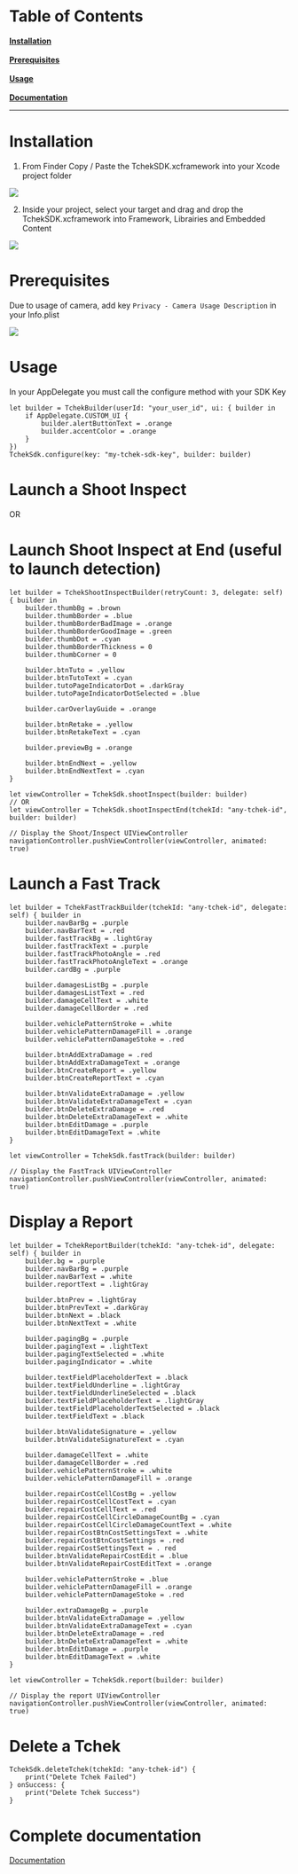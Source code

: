 # Table of Contents
**[Installation](https://github.com/sofianetchek/sample_ios_sdk/blob/main/README.md#installation)**<br><br>
**[Prerequisites](https://github.com/sofianetchek/sample_ios_sdk/blob/main/README.md#prerequisites)**<br><br>
**[Usage](https://github.com/sofianetchek/sample_ios_sdk/blob/main/README.md#usage)**<br><br>
**[Documentation](https://github.com/sofianetchek/sample_ios_sdk/blob/main/README.md#complete-documentation)**<br>
_________________
# Installation

1. From Finder Copy / Paste the TchekSDK.xcframework into your Xcode project folder

![](https://github.com/sofianetchek/sample_ios_sdk/blob/main/Screenshots/Install_1.png?raw=true "")

2. Inside your project, select your target and drag and drop the TchekSDK.xcframework into Framework, Librairies and Embedded Content

![](https://github.com/sofianetchek/sample_ios_sdk/blob/main/Screenshots/Install_2.png?raw=true "")

# Prerequisites
Due to usage of camera, add key `Privacy - Camera Usage Description` in your Info.plist

![](https://github.com/sofianetchek/sample_ios_sdk/blob/main/Screenshots/Install_3.png?raw=true "")

# Usage
In your AppDelegate you must call the configure method with your SDK Key
```
let builder = TchekBuilder(userId: "your_user_id", ui: { builder in
	if AppDelegate.CUSTOM_UI {
		builder.alertButtonText = .orange
		builder.accentColor = .orange
	}
})
TchekSdk.configure(key: "my-tchek-sdk-key", builder: builder)
```
# Launch a Shoot Inspect
OR
# Launch Shoot Inspect at End (useful to launch detection)
```
let builder = TchekShootInspectBuilder(retryCount: 3, delegate: self) { builder in
	builder.thumbBg = .brown
	builder.thumbBorder = .blue
	builder.thumbBorderBadImage = .orange
	builder.thumbBorderGoodImage = .green
	builder.thumbDot = .cyan
	builder.thumbBorderThickness = 0
	builder.thumbCorner = 0
	
	builder.btnTuto = .yellow
	builder.btnTutoText = .cyan
	builder.tutoPageIndicatorDot = .darkGray
	builder.tutoPageIndicatorDotSelected = .blue
	
	builder.carOverlayGuide = .orange
	
	builder.btnRetake = .yellow
	builder.btnRetakeText = .cyan
	
	builder.previewBg = .orange
	
	builder.btnEndNext = .yellow
	builder.btnEndNextText = .cyan
}

let viewController = TchekSdk.shootInspect(builder: builder)
// OR
let viewController = TchekSdk.shootInspectEnd(tchekId: "any-tchek-id", builder: builder)

// Display the Shoot/Inspect UIViewController
navigationController.pushViewController(viewController, animated: true)
```

# Launch a Fast Track
```
let builder = TchekFastTrackBuilder(tchekId: "any-tchek-id", delegate: self) { builder in
	builder.navBarBg = .purple
	builder.navBarText = .red
	builder.fastTrackBg = .lightGray
	builder.fastTrackText = .purple
	builder.fastTrackPhotoAngle = .red
	builder.fastTrackPhotoAngleText = .orange
	builder.cardBg = .purple
	
	builder.damagesListBg = .purple
	builder.damagesListText = .red
	builder.damageCellText = .white
	builder.damageCellBorder = .red
	
	builder.vehiclePatternStroke = .white
	builder.vehiclePatternDamageFill = .orange
	builder.vehiclePatternDamageStoke = .red
	
	builder.btnAddExtraDamage = .red
	builder.btnAddExtraDamageText = .orange
	builder.btnCreateReport = .yellow
	builder.btnCreateReportText = .cyan
	
	builder.btnValidateExtraDamage = .yellow
	builder.btnValidateExtraDamageText = .cyan
	builder.btnDeleteExtraDamage = .red
	builder.btnDeleteExtraDamageText = .white
	builder.btnEditDamage = .purple
	builder.btnEditDamageText = .white
}

let viewController = TchekSdk.fastTrack(builder: builder)

// Display the FastTrack UIViewController
navigationController.pushViewController(viewController, animated: true)
```

# Display a Report
```
let builder = TchekReportBuilder(tchekId: "any-tchek-id", delegate: self) { builder in
	builder.bg = .purple
	builder.navBarBg = .purple
	builder.navBarText = .white
	builder.reportText = .lightGray
	
	builder.btnPrev = .lightGray
	builder.btnPrevText = .darkGray
	builder.btnNext = .black
	builder.btnNextText = .white
	
	builder.pagingBg = .purple
	builder.pagingText = .lightText
	builder.pagingTextSelected = .white
	builder.pagingIndicator = .white
	
	builder.textFieldPlaceholderText = .black
	builder.textFieldUnderline = .lightGray
	builder.textFieldUnderlineSelected = .black
	builder.textFieldPlaceholderText = .lightGray
	builder.textFieldPlaceholderTextSelected = .black
	builder.textFieldText = .black
	
	builder.btnValidateSignature = .yellow
	builder.btnValidateSignatureText = .cyan
	
	builder.damageCellText = .white
	builder.damageCellBorder = .red
	builder.vehiclePatternStroke = .white
	builder.vehiclePatternDamageFill = .orange
	
	builder.repairCostCellCostBg = .yellow
	builder.repairCostCellCostText = .cyan
	builder.repairCostCellText = .red
	builder.repairCostCellCircleDamageCountBg = .cyan
	builder.repairCostCellCircleDamageCountText = .white
	builder.repairCostBtnCostSettingsText = .white
	builder.repairCostBtnCostSettings = .red
	builder.repairCostSettingsText = . red
	builder.btnValidateRepairCostEdit = .blue
	builder.btnValidateRepairCostEditText = .orange
	
	builder.vehiclePatternStroke = .blue
	builder.vehiclePatternDamageFill = .orange
	builder.vehiclePatternDamageStoke = .red
	
	builder.extraDamageBg = .purple
	builder.btnValidateExtraDamage = .yellow
	builder.btnValidateExtraDamageText = .cyan
	builder.btnDeleteExtraDamage = .red
	builder.btnDeleteExtraDamageText = .white
	builder.btnEditDamage = .purple
	builder.btnEditDamageText = .white
}

let viewController = TchekSdk.report(builder: builder)

// Display the report UIViewController
navigationController.pushViewController(viewController, animated: true)
```

# Delete a Tchek
```
TchekSdk.deleteTchek(tchekId: "any-tchek-id") {
	print("Delete Tchek Failed")
} onSuccess: {
	print("Delete Tchek Success")
}
```

# Complete documentation

[Documentation](http://doc.tchek.fr)
